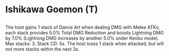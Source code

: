 # Ishikawa Goemon (T)

## 

The host gains 1 stack of Dance Art when dealing DMG with Melee ATKs; each stack provides 5.0% Total DMG Reduction and boosts Lightning DMG by 7.0% (Lightning DMG increases by another 5.0% under Kenbu mode). Max stacks: 3. Stack CD: 5s. The host loses 1 stack when attacked, but will not more stacks within the next 3s.
